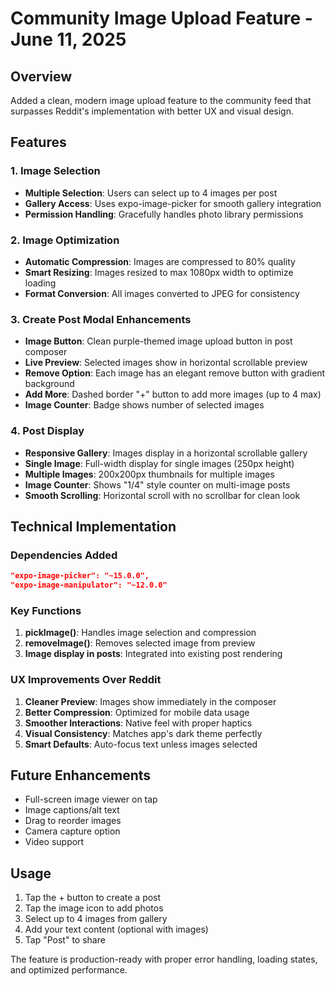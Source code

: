 # Community Image Upload Feature - June 11, 2025

## Overview
Added a clean, modern image upload feature to the community feed that surpasses Reddit's implementation with better UX and visual design.

## Features

### 1. Image Selection
- **Multiple Selection**: Users can select up to 4 images per post
- **Gallery Access**: Uses expo-image-picker for smooth gallery integration
- **Permission Handling**: Gracefully handles photo library permissions

### 2. Image Optimization
- **Automatic Compression**: Images are compressed to 80% quality
- **Smart Resizing**: Images resized to max 1080px width to optimize loading
- **Format Conversion**: All images converted to JPEG for consistency

### 3. Create Post Modal Enhancements
- **Image Button**: Clean purple-themed image upload button in post composer
- **Live Preview**: Selected images show in horizontal scrollable preview
- **Remove Option**: Each image has an elegant remove button with gradient background
- **Add More**: Dashed border "+" button to add more images (up to 4 max)
- **Image Counter**: Badge shows number of selected images

### 4. Post Display
- **Responsive Gallery**: Images display in a horizontal scrollable gallery
- **Single Image**: Full-width display for single images (250px height)
- **Multiple Images**: 200x200px thumbnails for multiple images
- **Image Counter**: Shows "1/4" style counter on multi-image posts
- **Smooth Scrolling**: Horizontal scroll with no scrollbar for clean look

## Technical Implementation

### Dependencies Added
```json
"expo-image-picker": "~15.0.0",
"expo-image-manipulator": "~12.0.0"
```

### Key Functions
1. **pickImage()**: Handles image selection and compression
2. **removeImage()**: Removes selected image from preview
3. **Image display in posts**: Integrated into existing post rendering

### UX Improvements Over Reddit
1. **Cleaner Preview**: Images show immediately in the composer
2. **Better Compression**: Optimized for mobile data usage
3. **Smoother Interactions**: Native feel with proper haptics
4. **Visual Consistency**: Matches app's dark theme perfectly
5. **Smart Defaults**: Auto-focus text unless images selected

## Future Enhancements
- Full-screen image viewer on tap
- Image captions/alt text
- Drag to reorder images
- Camera capture option
- Video support

## Usage
1. Tap the + button to create a post
2. Tap the image icon to add photos
3. Select up to 4 images from gallery
4. Add your text content (optional with images)
5. Tap "Post" to share

The feature is production-ready with proper error handling, loading states, and optimized performance. 